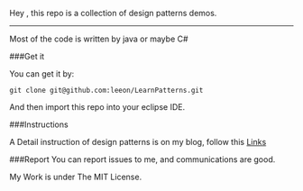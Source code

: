 Hey , this repo is a collection of design patterns demos.


***************************************
Most of the code is written by java or maybe C#

###Get it

You can get it by:

`git clone git@github.com:leeon/LearnPatterns.git`

And then import this repo into your eclipse IDE.


###Instructions

A Detail instruction of design patterns is on my blog, follow this 
[Links](http://leeon.org/note/dev/design-pattern.html)

###Report
You can report issues to me, and communications are good.



My Work is under The MIT License.
